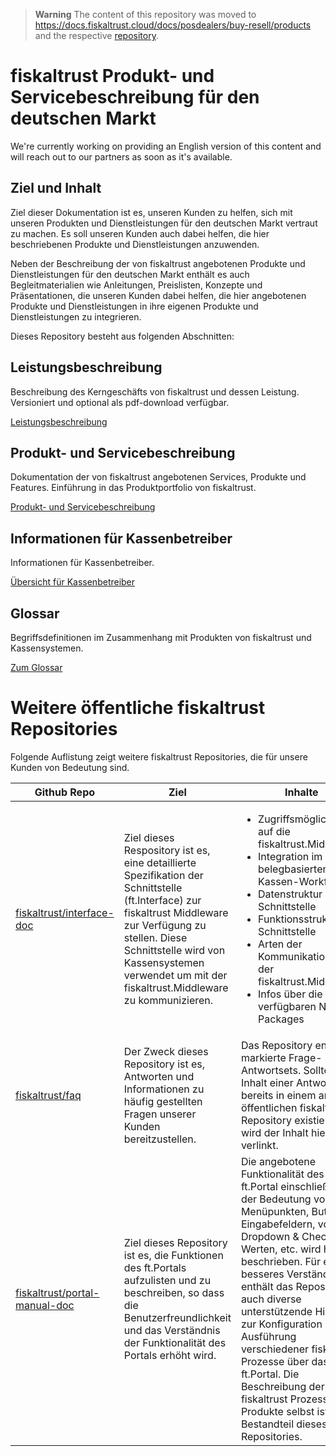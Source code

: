 > **Warning**
> The content of this repository was moved to https://docs.fiskaltrust.cloud/docs/posdealers/buy-resell/products and the respective [repository](https://github.com/fiskaltrust/rollout-doc).

# fiskaltrust Produkt- und Servicebeschreibung für den deutschen Markt

<div class="alert alert--info" role="alert">We're currently working on providing an English version of this content and will reach out to our partners as soon as it's available.</div>

## Ziel und Inhalt

Ziel dieser Dokumentation ist es, unseren Kunden zu helfen, sich mit unseren Produkten und Dienstleistungen für den deutschen Markt vertraut zu machen. Es soll unseren Kunden auch dabei helfen, die hier beschriebenen Produkte und Dienstleistungen anzuwenden. 

Neben der Beschreibung der von fiskaltrust angebotenen Produkte und Dienstleistungen für den deutschen Markt enthält es auch Begleitmaterialien wie Anleitungen, Preislisten, Konzepte und Präsentationen, die unseren Kunden dabei helfen, die hier angebotenen Produkte und Dienstleistungen in ihre eigenen Produkte und Dienstleistungen zu integrieren.

Dieses Repository besteht aus folgenden Abschnitten:

## Leistungsbeschreibung

Beschreibung des Kerngeschäfts von fiskaltrust und dessen Leistung. Versioniert und optional als pdf-download verfügbar.

[Leistungsbeschreibung](leistungsbeschreibung/README.md)

## Produkt- und Servicebeschreibung

Dokumentation der von fiskaltrust angebotenen Services, Produkte und Features. Einführung in das Produktportfolio von fiskaltrust.

[Produkt- und Servicebeschreibung](product-service-description/README.md) 

## Informationen für Kassenbetreiber

Informationen für Kassenbetreiber.

[Übersicht für Kassenbetreiber](for-posoperators/README.md)

## Glossar

Begriffsdefinitionen im Zusammenhang mit Produkten von fiskaltrust und Kassensystemen.

[Zum Glossar](glossar/README.md)



# Weitere öffentliche fiskaltrust Repositories

Folgende Auflistung zeigt weitere fiskaltrust Repositories, die für unsere Kunden von Bedeutung sind. 

| **Github Repo**            | **Ziel** | **Inhalte** |
|-------------------|----------|------------|
|[fiskaltrust/interface-doc](https://github.com/fiskaltrust/interface-doc)| Ziel dieses Respository ist es, eine detaillierte Spezifikation der Schnittstelle (ft.Interface) zur fiskaltrust Middleware zur Verfügung zu stellen. Diese Schnittstelle wird von Kassensystemen verwendet um mit der fiskaltrust.Middleware zu kommunizieren.| <ul><li>Zugriffsmöglichkeiten auf die fiskaltrust.Middleware</li><li>Integration im belegbasierten Kassen-Workflow</li><li>Datenstruktur der Schnittstelle</li><li>Funktionsstruktur der Schnittstelle</li><li>Arten der Kommunikation mit der fiskaltrust.Middleware</li><li>Infos über die verfügbaren Nugget Packages</li></ul>|
|[fiskaltrust/faq](https://github.com/fiskaltrust/faq)| Der Zweck dieses Repository ist es, Antworten und Informationen zu häufig gestellten Fragen unserer Kunden bereitzustellen.| Das Repository enthält markierte Frage- und Antwortsets. Sollte der Inhalt einer Antwort bereits in einem anderen öffentlichen fiskaltrust Repository existieren, so wird der Inhalt hier verlinkt.|
|[fiskaltrust/portal-manual-doc](https://github.com/fiskaltrust/portal-manual-doc)| Ziel dieses Repository ist es, die Funktionen des ft.Portals aufzulisten und zu beschreiben, so dass die Benutzerfreundlichkeit und das Verständnis der Funktionalität des Portals erhöht wird.| Die angebotene Funktionalität des ft.Portal einschließlich der Bedeutung von Menüpunkten, Buttons, Eingabefeldern, von Dropdown & Checkbox-Werten, etc. wird hier beschrieben. Für ein besseres Verständnis enthält das Repository auch diverse unterstützende Hinweise zur Konfiguration und Ausführung verschiedener fiskaltrust Prozesse über das ft.Portal. Die Beschreibung der fiskaltrust Prozesse und Produkte selbst ist nicht Bestandteil dieses Repositories. |
